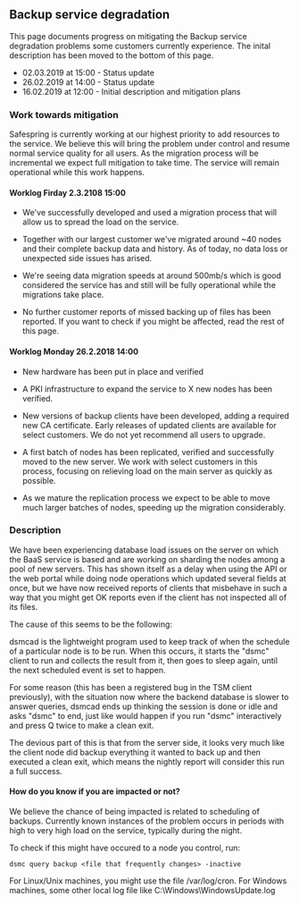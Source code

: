 ## Backup service degradation

This page documents progress on mitigating the Backup service degradation
problems some customers currently experience. The inital description has been
moved to the bottom of this page.

* 02.03.2019 at 15:00 - Status update
* 26.02.2019 at 14:00 - Status update
* 16.02.2019 at 12:00 - Initial description and mitigation plans

### Work towards mitigation

Safespring is currently working at our highest priority to add resources to the
service. We believe this will bring the problem under control and resume normal
service quality for all users. As the migration process will be incremental we
expect full mitigation to take time. The service will remain operational while
this work happens.

#### Worklog Firday 2.3.2108 15:00

* We've successfully developed and used a migration process that will allow us
  to spread the load on the service.

* Together with our largest customer we've migrated around ~40 nodes and their
  complete backup data and history. As of today, no data loss or unexpected
  side issues has arised.

* We're seeing data migration speeds at around 500mb/s which is good considered
  the service has and still will be fully operational while the migrations take
  place.

* No further customer reports of missed backing up of files has been reported.
  If you want to check if you might be affected, read the rest of this page.

#### Worklog Monday 26.2.2018 14:00

* New hardware has been put in place and verified

* A PKI infrastructure to expand the service to X new nodes has been
  verified.

* New versions of backup clients have been developed, adding a required new CA
  certificate. Early releases of updated clients are available for select
  customers. We do not yet recommend all users to upgrade.

* A first batch of nodes has been replicated, verified and successfully moved
  to the new server. We work with select customers in this process, focusing on
  relieving load on the main server as quickly as possible.

* As we mature the replication process we expect to be able to move much larger
  batches of nodes, speeding up the migration considerably.

### Description

We have been experiencing database load issues on the server on which the BaaS
service is based and are working on sharding the nodes among a pool of new
servers. This has shown itself as a delay when using the API or the web portal
while doing node operations which updated several fields at once, but we have
now received reports of clients that misbehave in such a way that you might get
OK reports even if the client has not inspected all of its files.

The cause of this seems to be the following:

dsmcad is the lightweight program used to keep track of when the schedule of a
particular node is to be run. When this occurs, it starts the "dsmc" client to
run and collects the result from it, then goes to
sleep again, until the next scheduled event is set to happen.

For some reason (this has been a registered bug in the TSM client previously),
with the situation now where the backend database is slower to answer queries,
dsmcad ends up thinking the session is done or idle and asks "dsmc" to end,
just like would happen if you run "dsmc" interactively and press Q twice to
make a clean exit.

The devious part of this is that from the server side, it looks very much like
the client node did backup everything it wanted to back up and
then executed a clean exit, which means the nightly report will consider this
run a full success.

#### How do you know if you are impacted or not?

We believe the chance of being impacted is related to scheduling of backups.
Currently known instances of the problem occurs in periods with high to very
high load on the service, typically during the night.

To check if this might have occured to a node you control, run:

    dsmc query backup <file that frequently changes> -inactive

For Linux/Unix machines, you might use the file /var/log/cron. For Windows
machines, some other local log file like C:\Windows\WindowsUpdate.log



